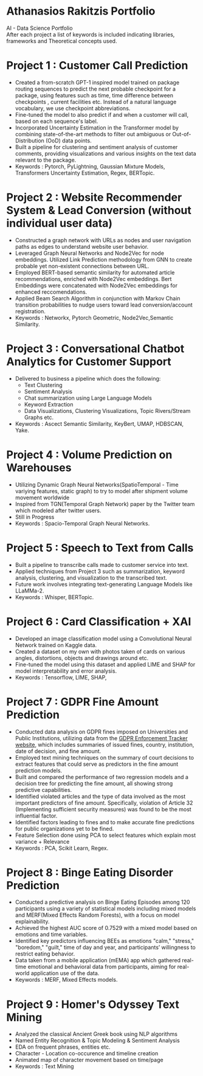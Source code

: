 # Athanasios Rakitzis Portfolio
AI - Data Science Portfolio
<br>
After each project a list of keywords is included indicating libraries, frameworks and Theoretical concepts used.
<br>


# Project 1 : Customer Call Prediction
* Created a from-scratch GPT-1 inspired model trained on package routing sequences to predict the next probable checkpoint for a package, using features such as time, time difference between checkpoints , current facilities etc. Instead of a natural language vocabulary, we use checkpoint abbreviations.
* Fine-tuned the model to also predict if and when a customer will call, based on each sequence's label.
* Incorporated Uncertainty Estimation in the Transformer model by combining state-of-the-art methods to filter out ambiguous or Out-of-Distribution (OoD) data points.
* Built a pipeline for clustering and sentiment analysis of customer comments, providing visualizations and various insights on the text data relevant to the package.
* Keywords : Pytorch, PyLightning, Gaussian Mixture Models, Transformers Uncertainty Estimation, Regex, BERTopic.



# Project 2 : Website Recommender System & Lead Conversion (without individual user data)
*  Constructed a graph network with URLs as nodes and user navigation paths as edges to understand website user behavior.
*  Leveraged Graph Neural Networks and Node2Vec for node embeddings. Utilized  Link Prediction methodology from GNN to create probable yet non-existent connections between URL.
*  Employed BERT-based semantic similarity for automated article recommendations, enriched with Node2Vec embeddings. Bert Embeddings were concatenated with Node2Vec embeddings for enhanced reccomendations.
*  Applied Beam Search Algorithm in conjunction with Markov Chain transition probabilities to nudge users toward lead conversion/account registration.
*  Keywords : Networkx, Pytorch Geometric, Node2Vec,Semantic Similarity.

# Project 3 : Conversational Chatbot Analytics for Customer Support
* Delivered to business a pipeline which does the following:
  * Text Clustering
  * Sentiment Analysis
  * Chat summarization using Large Language Models
  * Keyword Extraction
  * Data Visualizations, Clustering Visualizations, Topic Rivers/Stream Graphs etc.
* Keywords : Ascect Semantic Similarity, KeyBert, UMAP, HDBSCAN, Yake.


# Project 4 : Volume Prediction on Warehouses
* Utilizing Dynamic Graph Neural Networks(SpatioTemporal - Time variying features, static graph) to try to model after shipment volume movement worldwide
* Inspired from TGN(Temporal Graph Network) paper by the Twitter team which modeled after twitter users.
* Still in Progress
* Keywords : Spacio-Temporal Graph Neural Networks.


# Project 5 : Speech to Text from Calls
* Built a pipeline to transcribe calls made to customer service into text.
* Applied techniques from Project 3 such as summarization, keyword analysis, clustering, and visualization to the transcribed text.
* Future work involves integrating text-generating Language Models like LLaMMa-2.
* Keywords : Whisper, BERTopic.


# Project 6 : Card Classification + XAI
* Developed an image classification model using a Convolutional Neural Network trained on Kaggle data.
* Created a dataset on my own with photos taken of cards on various angles, distortions, objects and drawings around etc.
* Fine-tuned the model using this dataset and applied LIME and SHAP for model interpretability and error analysis.
* Keywords : Tensorflow, LIME, SHAP,

# Project 7 :  GDPR Fine Amount Prediction
* Conducted data analysis on GDPR fines imposed on Universities and Public Institutions, utilizing data from the [GDPR Enforcement Tracker website](https://www.enforcementtracker.com/), which includes summaries of issued fines, country, institution, date of decision, and fine amount.
* Employed text mining techniques on the summary of court decisions to extract features that could serve as predictors in the fine amount prediction models.
* Built and compared the performance of two regression models and a decision tree for predicting the fine amount, all showing strong predictive capabilities.
* Identified violated articles and the type of data involved as the most important predictors of fine amount. Specifically, violation of Article 32 (Implementing sufficient security measures) was found to be the most influential factor.
* Identified factors leading to fines and to make accurate fine predictions for public organizations yet to be fined.
* Feature Selection done  using PCA to select features which explain most variance + Relevance
* Keywords : PCA, Scikit Learn, Regex.


# Project 8 : Binge Eating Disorder Prediction
* Conducted a predictive analysis on Binge Eating Episodes among 120 participants using a variety of statistical models including mixed models and MERF(Mixed Effects Random Forests), with a focus on model explainability. 
* Achieved the highest AUC score of 0.7529 with a mixed model based on emotions and time variables.
* Identified key predictors influencing BEEs as emotions "calm," "stress," "boredom," "guilt," time of day and year, and participants’ willingness to restrict eating behavior. 
* Data taken from a mobile application (mEMA) app which gathered real-time emotional and behavioral data from participants, aiming for real-world application use of the data.
* Keywords : MERF, Mixed Effects models.


# Project 9 : Homer's Odyssey Text Mining
* Analyzed the classical Ancient Greek book using NLP algorithms
* Named Entity Recognition & Topic Modeling & Sentiment Analysis
* EDA on frequent phrases, entities etc.
* Character - Location co-occurence and timeline creation
* Animated map of character movement based on time/page
* Keywords : Text Mining

